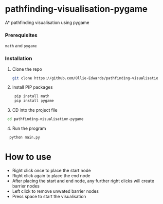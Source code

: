 # pathfinding-visualisation-pygame
A* pathfinding visualisation using pygame

### Prerequisites

  ```math``` and ```pygame```
### Installation

1. Clone the repo
   ```sh
   git clone https://github.com/Ollie-Edwards/pathfinding-visualisation-pygame.git
   ```
2. Install PIP packages
   ```sh
    pip install math
    pip install pygame
   ```
 3. CD into the project file
  ```sh
   cd pathfinding-visualisation-pygame
  ```
  4. Run the program
   ```sh
     python main.py
   ```
   
  # How to use
  
   - Right click once to place the start node
   - Right click again to place the end node
   - After placing the start and end node, any further right clicks will create barrier nodes
   - Left click to remove unwated barrier nodes
   - Press space to start the visualisation
